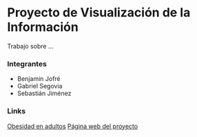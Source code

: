 # Proyecto de Visualización de la Información

Trabajo sobre ...

### Integrantes

- Benjamín Jofré
- Gabriel Segovia
- Sebastián Jiménez

### Links

[Obesidad en adultos](https://data.worldobesity.org/tables/prevalence-of-adult-overweight-obesity-2)
[Página web del proyecto](https://jimenez73.github.io/Proyecto_InfoVis_Grupo15/)